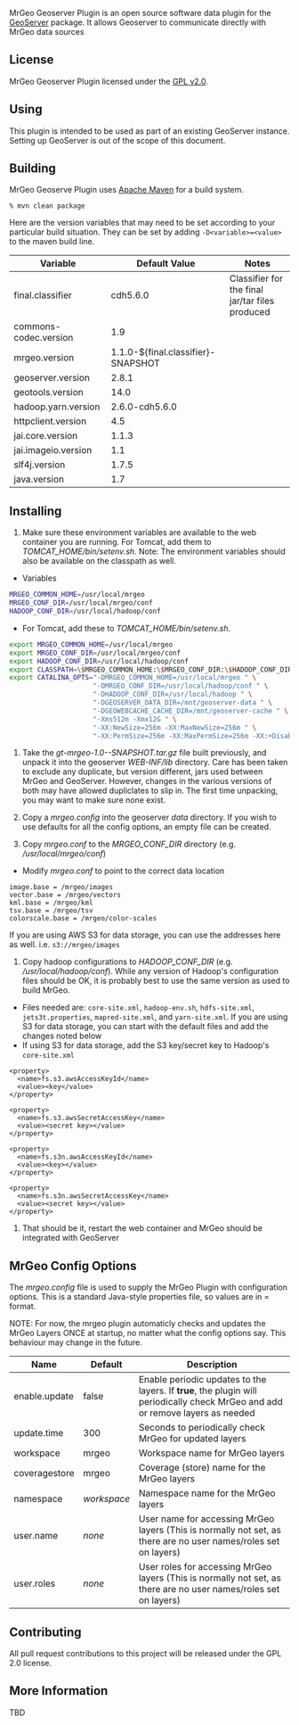 MrGeo Geoserver Plugin is an open source software data plugin for the [GeoServer](http://geoserver.org) package.
It allows Geoserver to communicate directly with MrGeo data sources


## License

MrGeo Geoserver Plugin licensed under the [GPL v2.0](http://www.gnu.org/licenses/old-licenses/gpl-2.0.html).

## Using
This plugin is intended to be used as part of an existing GeoServer instance.  Setting up GeoServer is out of the scope of this document.


## Building

MrGeo Geoserve Plugin uses [Apache Maven](http://maven.apache.org/) for a build system.

    % mvn clean package

Here are the version variables that may need to be set according to your particular build situation.  They can be set by adding `-D<variable>=<value>` to the maven build line.


 | Variable | Default Value | Notes |
 | -------- | ------------- | ----- |
 | final.classifier | cdh5.6.0 | Classifier for the final jar/tar files produced |
 | commons-codec.version | 1.9 | |
 | mrgeo.version | 1.1.0-${final.classifier}-SNAPSHOT | |
 | geoserver.version | 2.8.1 | |
 | geotools.version | 14.0 | |
 | hadoop.yarn.version | 2.6.0-cdh5.6.0 | |
 | httpclient.version | 4.5 | |
 | jai.core.version | 1.1.3 | |
 | jai.imageio.version | 1.1 | |
 | slf4j.version | 1.7.5 | |
 | java.version | 1.7 | |

## Installing

1. Make sure these environment variables are available to the web container you are running.  For Tomcat, add them to _TOMCAT_HOME/bin/setenv.sh_. Note: The environment variables should also be available on the classpath as well.

  * Variables
  ```bash
  MRGEO_COMMON_HOME=/usr/local/mrgeo
  MRGEO_CONF_DIR=/usr/local/mrgeo/conf
  HADOOP_CONF_DIR=/usr/local/hadoop/conf
  ```
  * For Tomcat, add these to _TOMCAT_HOME/bin/setenv.sh_.
  ```bash
  export MRGEO_COMMON_HOME=/usr/local/mrgeo
  export MRGEO_CONF_DIR=/usr/local/mrgeo/conf
  export HADOOP_CONF_DIR=/usr/local/hadoop/conf
  export CLASSPATH=\$MRGEO_COMMON_HOME:\$MRGEO_CONF_DIR:\$HADOOP_CONF_DIR
  export CATALINA_OPTS="-DMRGEO_COMMON_HOME=/usr/local/mrgeo " \
                       "-DMRGEO_CONF_DIR=/usr/local/hadoop/conf " \
                       "-DHADOOP_CONF_DIR=/usr/local/hadoop " \
                       "-DGEOSERVER_DATA_DIR=/mnt/geoserver-data " \
                       "-DGEOWEBCACHE_CACHE_DIR=/mnt/geoserver-cache " \
                       "-Xms512m -Xmx12G " \
                       "-XX:NewSize=256m -XX:MaxNewSize=256m " \
                       "-XX:PermSize=256m -XX:MaxPermSize=256m -XX:+DisableExplicitGC"

  ```
1. Take the _gt-mrgeo-1.0-<version>-SNAPSHOT.tar.gz_ file built previously, and unpack it into the geoserver _WEB-INF/lib_ directory.  Care has been taken to exclude any duplicate, but version different, jars used between MrGeo and GeoServer.  However, changes in the various versions of both may have allowed dupliclates to slip in.  The first time unpacking, you may want to make sure none exist.

1. Copy a _mrgeo.config_ into the geoserver _data_ directory.  If you wish to use defaults for all the config options, an empty file can be created.

1. Copy _mrgeo.conf_ to the _MRGEO_CONF_DIR_ directory (e.g. _/usr/local/mrgeo/conf_)
  * Modify _mrgeo.conf_ to point to the correct data location
  ```
  image.base = /mrgeo/images
  vector.base = /mrgeo/vectors
  kml.base = /mrgeo/kml
  tsv.base = /mrgeo/tsv
  colorscale.base = /mrgeo/color-scales
  ```
  If you are using AWS S3 for data storage, you can use the addresses here as well. i.e. `s3://mrgeo/images`


1. Copy hadoop configurations to _HADOOP_CONF_DIR_ (e.g. _/usr/local/hadoop/conf_).  While any version of Hadoop's configuration files should be OK, it is probably best to use the same version as used to build MrGeo.
  * Files needed are: `core-site.xml`,  `hadoop-env.sh`,  `hdfs-site.xml`, `jets3t.properties`, `mapred-site.xml`, and `yarn-site.xml`.  If you are using S3 for data storage, you can start with the default files and add the changes noted below
  * If using S3 for data storage, add the S3 key/secret key to Hadoop's `core-site.xml`
  ```
  <property>
    <name>fs.s3.awsAccessKeyId</name>
    <value><key</value>
  </property>

  <property>
    <name>fs.s3.awsSecretAccessKey</name>
    <value><secret key></value>
  </property>

  <property>
    <name>fs.s3n.awsAccessKeyId</name>
    <value><key></value>
  </property>

  <property>
    <name>fs.s3n.awsSecretAccessKey</name>
    <value><secret key></value>
  </property>
  ```

1. That should be it, restart the web container and MrGeo should be integrated with GeoServer

## MrGeo Config Options

The _mrgeo.config_ file is used to supply the MrGeo Plugin with configuration options.  This is a standard Java-style properties file, so values are in <key> = <value> format.

NOTE:  For now, the mrgeo plugin automaticly checks and updates the MrGeo Layers ONCE at startup, no matter what the config options say.  This behaviour may change in the future.

| Name | Default | Description |
| ---- | ------- | ----------- |
| enable.update | false | Enable periodic updates to the layers.  If **true**, the plugin will periodically check MrGeo and add or remove layers as needed |
| update.time | 300 | Seconds to periodically check MrGeo for updated layers |
| workspace | mrgeo | Workspace name for MrGeo layers |
| coveragestore | mrgeo | Coverage (store) name for the MrGeo layers |
| namespace | _workspace_ | Namespace name for the MrGeo layers|
| user.name | _none_ | User name for accessing MrGeo layers (This is normally not set, as there are no user names/roles set on layers) |
| user.roles | _none_ | User roles for accessing MrGeo layers (This is normally not set, as there are no user names/roles set on layers) |

## Contributing

All pull request contributions to this project will be released under the GPL 2.0 license.

## More Information

TBD



